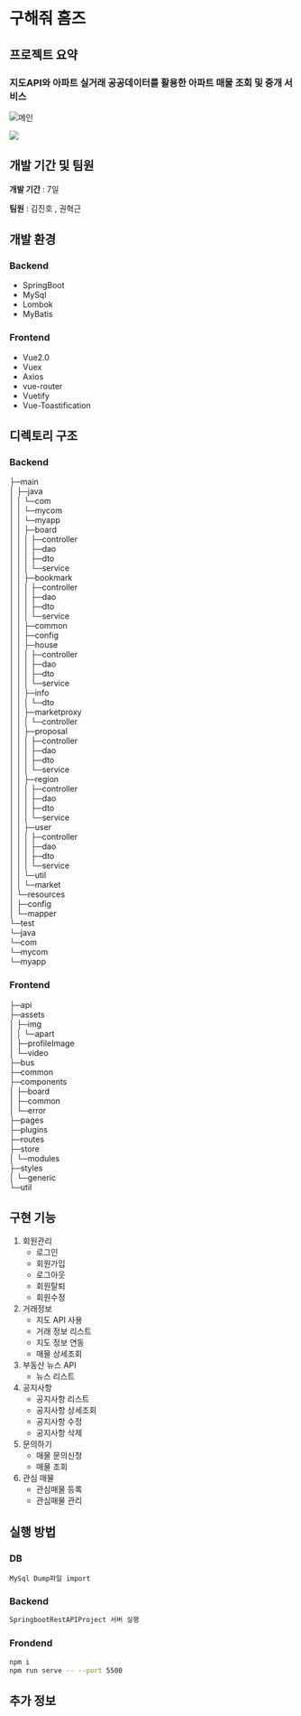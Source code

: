 # 구해줘 홈즈

## 프로젝트 요약

### 지도API와 아파트 실거래 공공데이터를 활용한 아파트 매물 조회 및 중개 서비스

![메인](https://user-images.githubusercontent.com/37106496/203910156-af354d89-8011-49c5-a0ab-813a83b01de5.PNG)

![](../header.png)

## 개발 기간 및 팀원

**개발 기간** : 7일

**팀원** : 김진호 , 권혁근

## 개발 환경

### Backend

- SpringBoot
- MySql
- Lombok
- MyBatis

### Frontend

- Vue2.0
- Vuex
- Axios
- vue-router
- Vuetify
- Vue-Toastification

## 디렉토리 구조

### Backend

├─main  
│ ├─java  
│ │ └─com  
│ │ └─mycom  
│ │ └─myapp  
│ │ ├─board  
│ │ │ ├─controller  
│ │ │ ├─dao  
│ │ │ ├─dto  
│ │ │ └─service  
│ │ ├─bookmark  
│ │ │ ├─controller  
│ │ │ ├─dao  
│ │ │ ├─dto  
│ │ │ └─service  
│ │ ├─common  
│ │ ├─config  
│ │ ├─house  
│ │ │ ├─controller  
│ │ │ ├─dao  
│ │ │ ├─dto  
│ │ │ └─service  
│ │ ├─info  
│ │ │ └─dto  
│ │ ├─marketproxy  
│ │ │ └─controller  
│ │ ├─proposal  
│ │ │ ├─controller  
│ │ │ ├─dao  
│ │ │ ├─dto  
│ │ │ └─service  
│ │ ├─region  
│ │ │ ├─controller  
│ │ │ ├─dao  
│ │ │ ├─dto  
│ │ │ └─service  
│ │ ├─user  
│ │ │ ├─controller  
│ │ │ ├─dao  
│ │ │ ├─dto  
│ │ │ └─service  
│ │ └─util  
│ │ └─market  
│ └─resources  
│ ├─config  
│ └─mapper  
└─test  
 └─java  
 └─com  
 └─mycom  
 └─myapp

### Frontend

├─api  
├─assets  
│ ├─img  
│ │ └─apart  
│ ├─profileImage  
│ └─video  
├─bus  
├─common  
├─components  
│ ├─board  
│ ├─common  
│ └─error  
├─pages  
├─plugins  
├─routes  
├─store  
│ └─modules  
├─styles  
│ └─generic  
└─util

## 구현 기능

1. 회원관리
   - 로그인
   - 회원가입
   - 로그아웃
   - 회원탈퇴
   - 회원수정
2. 거래정보
   - 지도 API 사용
   - 거래 정보 리스트
   - 지도 정보 연동
   - 매물 상세조회
3. 부동산 뉴스 API
   - 뉴스 리스트
4. 공지사항
   - 공지사항 리스트
   - 공지사항 상세조회
   - 공지사항 수정
   - 공지사항 삭제
5. 문의하기
   - 매물 문의신청
   - 매물 조회
6. 관심 매물
   - 관심매물 등록
   - 관심매물 관리

## 실행 방법

### DB

```
MySql Dump파일 import
```

### Backend

```Java
SpringbootRestAPIProject 서버 실행
```

### Frondend

```sh
npm i
npm run serve -- --port 5500
```

## 추가 정보

